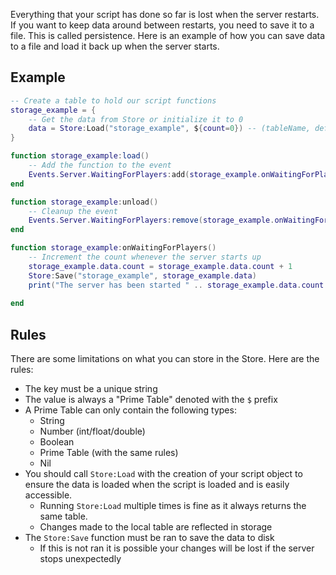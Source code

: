﻿Everything that your script has done so far is lost when the server restarts. If you want to keep data around between restarts, you need to save it to a file. This is called persistence. Here is an example of how you can save data to a file and load it back up when the server starts.

## Example

```lua
-- Create a table to hold our script functions
storage_example = {
    -- Get the data from Store or initialize it to 0
    data = Store:Load("storage_example", ${count=0}) -- (tableName, defaultValue)
}

function storage_example:load()
    -- Add the function to the event
    Events.Server.WaitingForPlayers:add(storage_example.onWaitingForPlayers)
end

function storage_example:unload()
    -- Cleanup the event
    Events.Server.WaitingForPlayers:remove(storage_example.onWaitingForPlayers)
end

function storage_example:onWaitingForPlayers()
    -- Increment the count whenever the server starts up
    storage_example.data.count = storage_example.data.count + 1
    Store:Save("storage_example", storage_example.data)
    print("The server has been started " .. storage_example.data.count .. " times.")
    
end
```

## Rules
There are some limitations on what you can store in the Store. Here are the rules:
- The key must be a unique string
- The value is always a "Prime Table" denoted with the `$` prefix 
- A Prime Table can only contain the following types:
  - String
  - Number (int/float/double)
  - Boolean
  - Prime Table (with the same rules)
  - Nil
- You should call `Store:Load` with the creation of your script object to ensure the data is loaded when the script is loaded and is easily accessible.
  - Running `Store:Load` multiple times is fine as it always returns the same table.
  - Changes made to the local table are reflected in storage
- The `Store:Save` function must be ran to save the data to disk
  - If this is not ran it is possible your changes will be lost if the server stops unexpectedly


